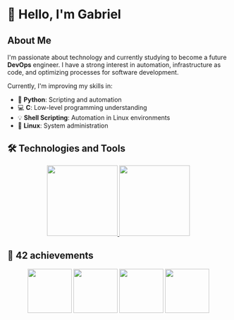 # 👋 Hello, I'm Gabriel

## About Me
I'm passionate about technology and currently studying to become a future **DevOps** engineer. I have a strong interest in automation, infrastructure as code, and optimizing processes for software development.

Currently, I'm improving my skills in:

- 🐍 **Python**: Scripting and automation
- 💻 **C**: Low-level programming understanding
- 💡 **Shell Scripting**: Automation in Linux environments
- 🐧 **Linux**: System administration

## 🛠️ Technologies and Tools

<div align="center">
  <a href="https://www.linkedin.com/in/gabriel-costa-201101247/" target="_blank" rel="noopener noreferrer">
    <img height="160em" src="https://github-readme-stats.vercel.app/api?username=gbriel70&show_icons=true&theme=dracula&include_all_commits=true&count_private=true"/>
    <img height="160em" src="https://github-readme-stats.vercel.app/api/top-langs/?username=gbriel70&layout=compact&langs_count=7&theme=dracula"/>
  </a>
</div>

##  42 achievements
<div align="center">
   <a href="https://github.com/Gbriel70/libft" target="_blank"><img height=100 src="https://github.com/byaliego/42-project-badges/blob/main/badges/libftm.png"></a>
   <a href="https://github.com/Gbriel70/get_next_line" target="_blank"><img height=100 src="https://github.com/byaliego/42-project-badges/blob/main/badges/get_next_linem.png"></a>
   <a href="https://github.com/Gbriel70/ft_printf" target="_blank"><img height=100 src="https://github.com/byaliego/42-project-badges/blob/main/badges/ft_printfm.png"></a>
   <a href="https://github.com/Gbriel70/born2beroot" target="_blank"><img height=100 src="https://github.com/byaliego/42-project-badges/raw/main/badges/born2berootm.png"></a>
</div>
